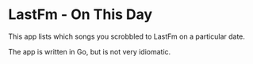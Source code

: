 # LastFm - On This Day

This app lists which songs you scrobbled to LastFm on a particular date.

The app is written in Go, but is not very idiomatic.
